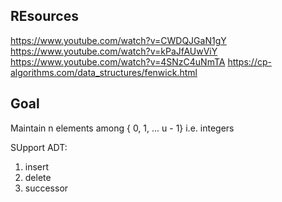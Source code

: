 
## REsources

https://www.youtube.com/watch?v=CWDQJGaN1gY
https://www.youtube.com/watch?v=kPaJfAUwViY
https://www.youtube.com/watch?v=4SNzC4uNmTA
https://cp-algorithms.com/data_structures/fenwick.html


## Goal

Maintain n elements among { 0, 1, ... u - 1} i.e. integers

SUpport ADT:
1. insert
2. delete
3. successor



